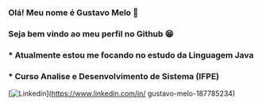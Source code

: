 ### Olá! Meu nome é Gustavo Melo 👋

### Seja bem vindo ao meu perfil no Github 😁

### * Atualmente estou me focando no estudo da Linguagem Java 
### * Curso Analise e Desenvolvimento de Sistema (IFPE)

[![Linkedin](https://img.shields.io/badge/LinkedIn-0077B5?style=for-the-badge&logo=linkedin&logoColor=white)](https://www.linkedin.com/in/
gustavo-melo-187785234)
